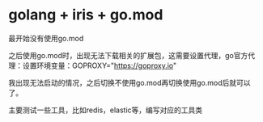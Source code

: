 # golang + iris + go.mod

最开始没有使用go.mod

之后使用go.mod时，出现无法下载相关的扩展包，这需要设置代理，go官方代理：设置环境变量：GOPROXY="https://goproxy.io"

我出现无法启动的情况，之后切换不使用go.mod再切换使用go.mod后就可以了。

主要测试一些工具，比如redis，elastic等，编写对应的工具类
